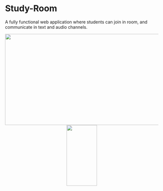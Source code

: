 # Study-Room
A fully functional web application where students can join in room, and communicate in text and audio channels.  
<div align="center"> 
  <div>
    <img src="https://i.imgur.com/x75zSa3.gif" width="600" height="300"/>
    <img src="https://i.imgur.com/nBhiEME.gif" width="100" height="200"/>
  </div> 
  
</div>
